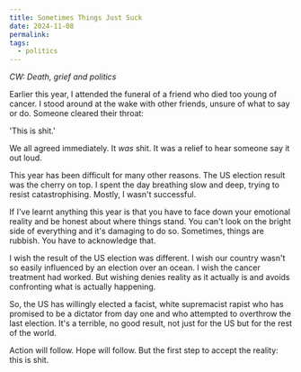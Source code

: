 ```yaml
---
title: Sometimes Things Just Suck
date: 2024-11-08
permalink: 
tags:
  - politics
---
```


*CW: Death, grief and politics*

Earlier this year, I attended the funeral of a friend who died too young of cancer. I stood around at the wake with other friends, unsure of what to say or do. Someone cleared their throat:

'This is shit.'

We all agreed immediately. It *was* shit. It was a relief to hear someone say it out loud.

This year has been difficult for many other reasons. The US election result was the cherry on top. I spent the day breathing slow and deep, trying to resist catastrophising. Mostly, I wasn't successful.

If I've learnt anything this year is that you have to face down your emotional reality and be honest about where things stand. You can't look on the bright side of everything and it's damaging to do so. Sometimes, things are rubbish. You have to acknowledge that.

I wish the result of the US election was different. I wish our country wasn't so easily influenced by an election over an ocean. I wish the cancer treatment had worked. But wishing denies reality as it actually is and avoids confronting what is actually happening.

So, the US has willingly elected a facist, white supremacist rapist who has promised to be a dictator from day one and who attempted to overthrow the last election. It's a terrible, no good result, not just for the US but for the rest of the world.

Action will follow. Hope will follow. But the first step to accept the reality: this is shit.

